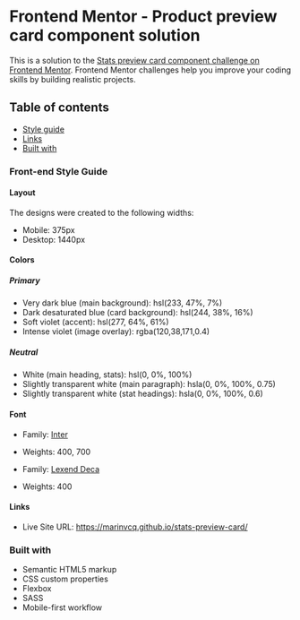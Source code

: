 # Frontend Mentor - Product preview card component solution

This is a solution to the [Stats preview card component challenge on Frontend Mentor](https://www.frontendmentor.io/challenges/product-preview-card-component-GO7UmttRfa). Frontend Mentor challenges help you improve your coding skills by building realistic projects. 

## Table of contents
 - [Style guide](#the-challenge)
 - [Links](#links)
 - [Built with](#built-with)

### Front-end Style Guide

#### Layout

The designs were created to the following widths:

- Mobile: 375px
- Desktop: 1440px

#### Colors

##### Primary

- Very dark blue (main background): hsl(233, 47%, 7%)
- Dark desaturated blue (card background): hsl(244, 38%, 16%)
- Soft violet (accent): hsl(277, 64%, 61%)
- Intense violet (image overlay): rgba(120,38,171,0.4)

##### Neutral

- White (main heading, stats): hsl(0, 0%, 100%)
- Slightly transparent white (main paragraph): hsla(0, 0%, 100%, 0.75)
- Slightly transparent white (stat headings): hsla(0, 0%, 100%, 0.6)

#### Font

- Family: [Inter](https://fonts.google.com/specimen/Inter)
- Weights: 400, 700

- Family: [Lexend Deca](https://fonts.google.com/specimen/Lexend+Deca)
- Weights: 400


#### Links
- Live Site URL: https://marinvcq.github.io/stats-preview-card/

### Built with

- Semantic HTML5 markup
- CSS custom properties
- Flexbox
- SASS
- Mobile-first workflow
